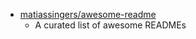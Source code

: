 - [matiassingers/awesome-readme
](https://github.com/matiassingers/awesome-readme)
  - A curated list of awesome READMEs

